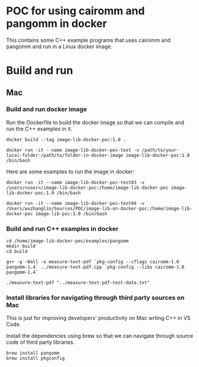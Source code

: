 # POC for using cairomm and pangomm in docker

This contains some C++ example programs that uses cairomm and pangomm and run in a Linux docker image.

# Build and run
## Mac
### Build and run docker image
Run the Dockerfile to build the docker image so that we can compile and run the C++ examples in it.
```
docker build --tag image-lib-docker-poc:1.0 .

docker run -it --name image-lib-docker-poc-test -v /path/to/your-local-folder:/path/to/folder-in-docker-image image-lib-docker-poc:1.0 /bin/bash
```

Here are some examples to run the image in docker:
```
docker run -it --name image-lib-docker-poc-test03 -v /users/<user>/image-lib-docker-poc:/home/image-lib-docker-poc image-lib-docker-poc:1.0 /bin/bash

docker run -it --name image-lib-docker-poc-test04 -v /Users/wuzhanglin/Sources/POC/image-lib-on-docker-poc:/home/image-lib-docker-poc image-lib-poc:3.0 /bin/bash
```

### Build and run C++ examples in docker
```
cd /home/image-lib-docker-poc/examples/pangomm
mkdir build
cd build

g++ -g -Wall -o measure-text-pdf `pkg-config --cflags cairomm-1.0 pangomm-1.4` ../measure-text-pdf.cpp `pkg-config --libs cairomm-1.0 pangomm-1.4`

./measure-text-pdf "../measure-text-pdf-test-data.txt"
```

### Install libraries for navigating through third party sources on Mac
This is just for improving developers' productivity on Mac wrting C++ in VS Code.

Install the dependencies using brew so that we can navigate through source code of third party libraries.
```
brew install pangomm
brew install pkgconfig
```